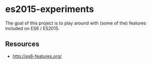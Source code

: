 # es2015-experiments

The goal of this project is to play around with (some of the) features included on ES6 / ES2015.

## Resources
<ul>
    <li>
        <a href="http://es6-features.org/" target="_blank">http://es6-features.org/</a>
    </li>
</ul>